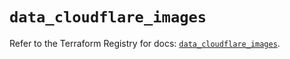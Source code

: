 # `data_cloudflare_images`

Refer to the Terraform Registry for docs: [`data_cloudflare_images`](https://registry.terraform.io/providers/cloudflare/cloudflare/5.3.0/docs/data-sources/images).
